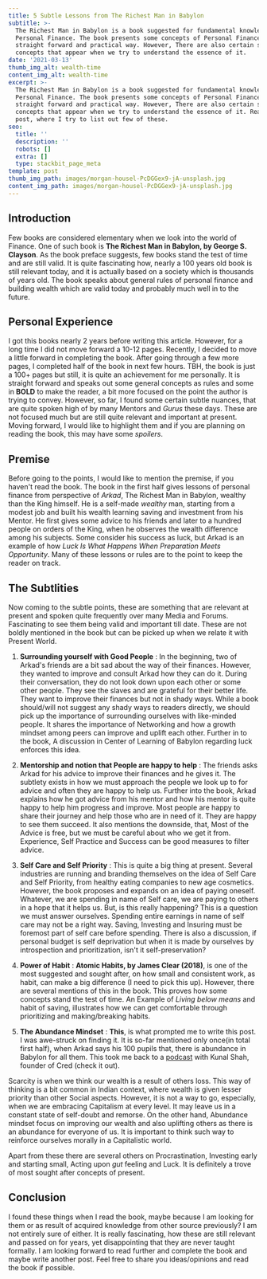```yaml
---
title: 5 Subtle Lessons from The Richest Man in Babylon
subtitle: >-
  The Richest Man in Babylon is a book suggested for fundamental knowledge on
  Personal Finance. The book presents some concepts of Personal Finance in a
  straight forward and practical way. However, There are also certain subtle
  concepts that appear when we try to understand the essence of it.
date: '2021-03-13'
thumb_img_alt: wealth-time
content_img_alt: wealth-time
excerpt: >-
  The Richest Man in Babylon is a book suggested for fundamental knowledge on
  Personal Finance. The book presents some concepts of Personal Finance in a
  straight forward and practical way. However, There are also certain subtle
  concepts that appear when we try to understand the essence of it. Read the
  post, where I try to list out few of these.
seo:
  title: ''
  description: ''
  robots: []
  extra: []
  type: stackbit_page_meta
template: post
thumb_img_path: images/morgan-housel-PcDGGex9-jA-unsplash.jpg
content_img_path: images/morgan-housel-PcDGGex9-jA-unsplash.jpg
---
```

## Introduction

Few books are considered elementary when we look into the world of Finance. One of such book is **The Richest Man in Babylon, by George S. Clayson**. As the book preface suggests, few books stand the test of time and are still valid. It is quite fascinating how, nearly a 100 years old book is still relevant today, and it is actually based on a society which is thousands of years old. The book speaks about general rules of personal finance and building wealth which are valid today and probably much well in to the future.

## Personal Experience

I got this books nearly 2 years before writing this article. However, for a long time I did not move forward a 10-12 pages. Recently, I decided to move a little forward in completing the book. After going through a few more pages, I completed half of the book in next few hours. TBH, the book is just a 100+ pages but still, it is quite an achievement for me personally. It is straight forward and speaks out some general concepts as rules and some in **BOLD** to make the reader, a bit more focused on the point the author is trying to convey. However, so far, I found some certain subtle nuances, that are quite spoken high of by many Mentors and *Gurus* these days. These are not focused much but are still quite relevant and important at present. Moving forward, I would like to highlight them and if you are planning on reading the book, this may have some *spoilers*.

## Premise

Before going to the points, I would like to mention the premise, if you haven't read the book. The book in the first half gives lessons of personal finance from perspective of *Arkad*, The Richest Man in Babylon, wealthy than the King himself. He is a self-made *wealthy* man, starting from a modest job and built his wealth learning saving and investment from his Mentor. He first gives some advice to his friends and later to a hundred people on orders of the King, when he observes the wealth difference among his subjects. Some consider his success as luck, but Arkad is an example of how *Luck Is What Happens When Preparation Meets Opportunity*. Many of these lessons or rules are to the point to keep the reader on track.

## The Subtlities

Now coming to the subtle points, these are something that are relevant at present and spoken quite frequently over many Media and Forums. Fascinating to see them being valid and important till date. These are not boldly mentioned in the book but can be picked up when we relate it with Present World.

1.  **Surrounding yourself with Good People** : In the beginning, two of Arkad's friends are a bit sad about the way of their finances. However, they wanted to improve and consult Arkad how they can do it. During their conversation, they do not look down upon each other or some other people. They see the slaves and are grateful for their better life. They want to improve their finances but not in shady ways. While a book should/will not suggest any shady ways to readers directly, we should pick up the importance of surrounding ourselves with like-minded people. It shares the importance of Networking and how a growth mindset among peers can improve and uplift each other. Further in to the book, A discussion in Center of Learning of Babylon regarding luck enforces this idea.

2.  **Mentorship and notion that People are happy to help** : The friends asks Arkad for his advice to improve their finances and he gives it. The subtlety exists in how we must approach the people we look up to for advice and often they are happy to help us. Further into the book, Arkad explains how he got advice from his mentor and how his mentor is quite happy to help him progress and improve. Most people are happy to share their journey and help those who are in need of it. They are happy to see them succeed. It also mentions the downside, that, Most of the Advice is free, but we must be careful about who we get it from. Experience, Self Practice and Success can be good measures to filter advice.

3.  **Self Care and Self Priority** : This is quite a big thing at present. Several industries are running and branding themselves on the idea of Self Care and Self Priority, from healthy eating companies to new age cosmetics. However, the book proposes and expands on an idea of paying oneself. Whatever, we are spending in name of Self care, we are paying to others in a hope that it helps us. But, is this really happening? This is a question we must answer ourselves. Spending entire earnings in name of self care may not be a right way. Saving, Investing and Insuring must be foremost part of self care before spending. There is also a discussion, if personal budget is self deprivation but when it is made by ourselves by introspection and prioritization, isn't it self-preservation?

4.  **Power of Habit** : **Atomic Habits, by James Clear (2018)**, is one of the most suggested and sought after, on how small and consistent work, as habit, can make a big difference (I need to pick this up). However, there are several mentions of this in the book. This proves how some concepts stand the test of time. An Example of *Living below means* and habit of saving, illustrates how we can get comfortable through prioritizing and making/breaking habits.

5.  **The Abundance Mindset** : **This**, is what prompted me to write this post. I was awe-struck on finding it. It is so-far mentioned only once(in total first half), when Arkad says his 100 pupils that, there is abundance in Babylon for all them. This took me back to a [podcast](https://www.youtube.com/watch?v=nH6WUTFmgg8) with Kunal Shah, founder of Cred (check it out).

Scarcity is when we think our wealth is a result of others loss. This way of thinking is a bit common in Indian context, where wealth is given lesser priority than other Social aspects. However, it is not a way to go, especially, when we are embracing Capitalism at every level. It may leave us in a constant state of self-doubt and remorse. On the other hand, Abundance mindset focus on improving our wealth and also uplifting others as there is an abundance for everyone of us. It is important to think such way to reinforce ourselves morally in a Capitalistic world.

Apart from these there are several others on Procrastination, Investing early and starting small, Acting upon *gut* feeling and Luck. It is definitely a trove of most sought after concepts of present.

## Conclusion

I found these things when I read the book, maybe because I am looking for them or as result of acquired knowledge from other source previously? I am not entirely sure of either. It is really fascinating, how these are still relevant and passed on for years, yet disappointing that they are never taught formally. I am looking forward to read further and complete the book and maybe write another post. Feel free to share you ideas/opinions and read the book if possible.
